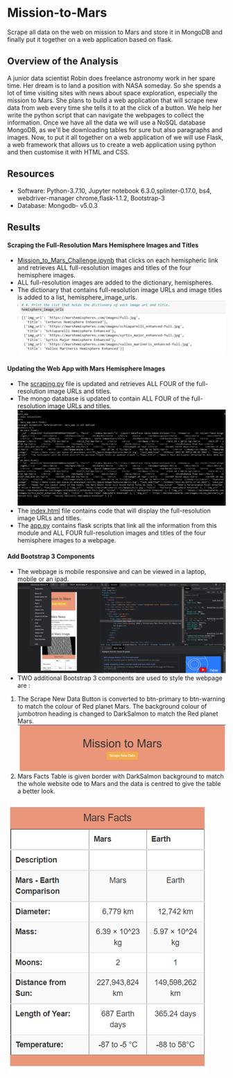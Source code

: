 # Mission-to-Mars
Scrape all data on the web on mission to Mars and store it in MongoDB and finally put it together on a web application based on flask.

## Overview of the Analysis
A junior data scientist Robin does freelance astronomy work in her spare time. Her dream is to land a position with NASA someday. So she spends a lot of time visiting sites with news about space exploration, especially the mission to Mars. She plans to build a web application that will scrape new data from web every time she tells it to at the click of a button. We help her write the python script that can navigate the webpages to collect the information. Once we have all the data we will use a NoSQL database MongoDB, as we'll be downloading tables for sure but also paragraphs and images. Now, to put it all together on a web application of we will use Flask, a web framework that allows us to create a web application using python and then customise it with HTML and CSS. 

## Resources
* Software: Python-3.7.10, Jupyter notebook 6.3.0,splinter-0.17.0, bs4, webdriver-manager chrome,flask-1.1.2, Bootstrap-3
* Database:  Mongodb- v5.0.3

## Results
#### Scraping the Full-Resolution Mars Hemisphere Images and Titles
* [Mission_to_Mars_Challenge.ipynb](https://github.com/sucharita1/Mission-to-Mars/blob/c2df349a4e62814988b42af6fcd929d98a00bb1c/Mission_to_Mars_Challenge.ipynb) that clicks on each hemispheric link and retrieves ALL full-resolution images and titles of the four hemisphere images. 
* ALL full-resolution images are added to the dictionary, hemispheres.
* The dictionary that contains full-resolution image URLs and image titles is added to a list, hemisphere_image_urls.
![hemisphere_image_urls](https://github.com/sucharita1/Mission-to-Mars/blob/c2df349a4e62814988b42af6fcd929d98a00bb1c/Resources/hemisphere_image_urls.png?raw=true)

#### Updating the Web App with Mars Hemisphere Images
* The [scraping.py](https://github.com/sucharita1/Mission-to-Mars/blob/c2df349a4e62814988b42af6fcd929d98a00bb1c/scraping.py) file is updated and retrieves ALL FOUR of the full-resolution image URLs and titles. 
* The mongo database is updated to contain ALL FOUR of the full-resolution image URLs and titles. 
![mongodb_mars_db](https://github.com/sucharita1/Mission-to-Mars/blob/c2df349a4e62814988b42af6fcd929d98a00bb1c/Resources/mongodb_mars_db.png?raw=true)
* The [index.html](https://github.com/sucharita1/Mission-to-Mars/blob/c2df349a4e62814988b42af6fcd929d98a00bb1c/templates/index.html) file contains code that will display the full-resolution image URLs and titles.
* The [app.py](https://github.com/sucharita1/Mission-to-Mars/blob/c2df349a4e62814988b42af6fcd929d98a00bb1c/app.py) contains flask scripts that link all the information from this module and ALL FOUR full-resolution images and titles of the four hemisphere images to a webpage.

#### Add Bootstrap 3 Components
* The webpage is mobile responsive and can be viewed in a laptop, mobile or an ipad.
![responsive_url](https://github.com/sucharita1/Mission-to-Mars/blob/c2df349a4e62814988b42af6fcd929d98a00bb1c/Resources/responsive_url.png?raw=true)
* TWO additional Bootstrap 3 components are used to style the webpage are :
1. The Scrape New Data Button is converted to btn-primary to btn-warning to match the colour of Red planet Mars. The background colour of jumbotron heading is changed to DarkSalmon to match the Red planet Mars.
![styles_button_heading](https://github.com/sucharita1/Mission-to-Mars/blob/c2df349a4e62814988b42af6fcd929d98a00bb1c/Resources/styles_button_heading.png?raw=true)
2. Mars Facts Table is given border with DarkSalmon background to match the whole website ode to Mars and the data is centred to give the table a better look.

![styles_table_border_heading](https://github.com/sucharita1/Mission-to-Mars/blob/c2df349a4e62814988b42af6fcd929d98a00bb1c/Resources/styles_table_border_heading.png?raw=true)
